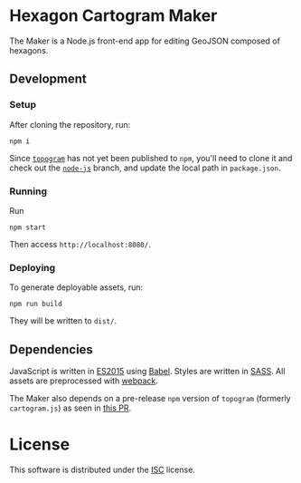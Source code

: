 # Hexagon Cartogram Maker

The Maker is a Node.js front-end app for editing GeoJSON composed of hexagons.

## Development

### Setup

After cloning the repository, run:

    npm i

Since [`topogram`](https://github.com/shawnbot/topogram)
has not yet been published to `npm`, you'll need to clone it and check out the
[`node-js`](https://github.com/shawnbot/topogram/tree/node-js) branch, and
update the local path in `package.json`.

### Running

Run

    npm start

Then access `http://localhost:8080/`.

### Deploying

To generate deployable assets, run:

    npm run build

They will be written to `dist/`.

## Dependencies

JavaScript is written in [ES2015](https://babeljs.io/docs/learn-es2015/)
using [Babel](https://babeljs.io/). Styles are written in
[SASS](http://sass-lang.com/). All assets are preprocessed with
[webpack](https://webpack.github.io/).

The Maker also depends on a pre-release `npm` version of `topogram`
(formerly `cartogram.js`) as seen in
[this PR](https://github.com/shawnbot/topogram/pull/26).

# License

This software is distributed under the [ISC](https://spdx.org/licenses/ISC.html)
license.
